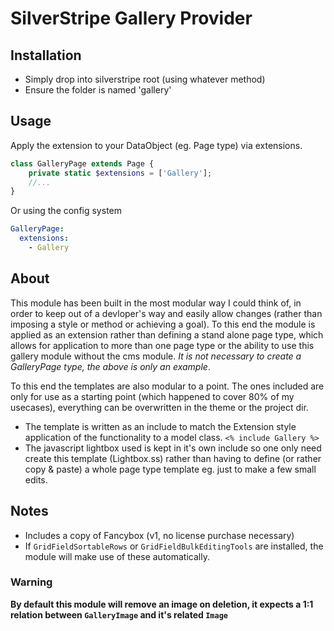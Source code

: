 SilverStripe Gallery Provider
=============================

Installation
------------
- Simply drop into silverstripe root (using whatever method)
- Ensure the folder is named 'gallery'

Usage
-----
Apply the extension to your DataObject (eg. Page type) via extensions.

```php
class GalleryPage extends Page {
	private static $extensions = ['Gallery'];
	//...
}
```

Or using the config system

```yml
GalleryPage:
  extensions:
    - Gallery
```

About
-----
This module has been built in the most modular way I could think of, in order to keep out of a devloper's way and easily allow changes (rather than imposing a style or method or achieving a goal). To this end the module is applied as an extension rather than defining a stand alone page type, which allows for application to more than one page type or the ability to use this gallery module without the cms module. _It is not necessary to create a GalleryPage type, the above is only an example_.

To this end the templates are also modular to a point. The ones included are only for use as a starting point (which happened to cover 80% of my usecases), everything can be overwritten in the theme or the project dir.

- The template is written as an include to match the Extension style application of the functionality to a model class. `<% include Gallery %>`
- The javascript lightbox used is kept in it's own include so one only need create this template (Lightbox.ss) rather than having to define (or rather copy & paste) a whole page type template eg. just to make a few small edits.

Notes
-----
- Includes a copy of Fancybox (v1, no license purchase necessary)
- If `GridFieldSortableRows` or `GridFieldBulkEditingTools` are installed, the module will make use of these automatically.
### Warning
**By default this module will remove an image on deletion, it expects a 1:1 relation between `GalleryImage` and it's related `Image`**